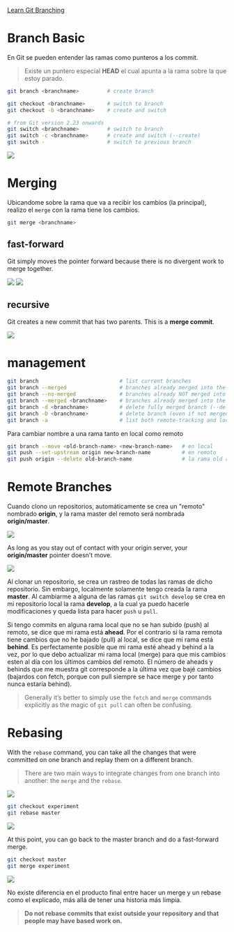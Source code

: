[Learn Git Branching](https://learngitbranching.js.org/)

# Branch Basic

En Git se pueden entender las ramas como punteros a los commit. 

> Existe un puntero especial **HEAD** el cual apunta a la rama sobre la que estoy parado.

```sh
git branch <branchname>         # create branch

git checkout <branchname>       # switch to branch
git checkout -b <branchname>    # create and switch

# from Git version 2.23 onwards 
git switch <branchname>         # switch to branch
git switch -c <branchname>      # create and switch (--create)
git switch -                    # switch to previous branch
```

![](https://git-scm.com/book/en/v2/images/advance-master.png)



# Merging

Ubicandome sobre la rama que va a recibir los cambios (la principal), realizo el `merge` con la rama tiene los cambios.

```sh
git merge <branchname>
```


## fast-forward

Git simply moves the pointer forward because there is no divergent work to merge together.

![](https://git-scm.com/book/en/v2/images/basic-branching-4.png)
![](https://git-scm.com/book/en/v2/images/basic-branching-5.png)

## recursive

Git creates a new commit that has two parents. This is a **merge commit**.

![](https://git-scm.com/book/en/v2/images/basic-merging-2.png)



# management

```sh
git branch                          # list current branches
git branch --merged                 # branches already merged into the branch you’re on
git branch --no-merged              # branches already NOT merged into the branch you’re on
git branch --merged <branchname>    # branches already merged into the branch selected
git branch -d <branchname>          # delete fully merged branch (--delete)
git branch -D <branchname>          # delete branch (even if not merged)
git branch -a                       # list both remote-tracking and local branches (--all)
```

Para cambiar nombre a una rama tanto en local como remoto

```sh
git branch --move <old-branch-name> <new-branch-name>   # en local
git push --set-upstream origin new-branch-name          # en remoto
git push origin --delete old-branch-name                # la rama old remota se debe borrar manualmente
```

# Remote Branches

Cuando clono un repositorios, automáticamente se crea un "remoto" nombrado **origin**, y la rama master del remoto será nombrada **origin/master**.

![](https://git-scm.com/book/en/v2/images/remote-branches-1.png)

As long as you stay out of contact with your origin server, your **origin/master** pointer doesn’t move.

![](https://git-scm.com/book/en/v2/images/remote-branches-2.png)

Al clonar un repositorio, se crea un rastreo de todas las ramas de dicho repositorio. Sin embargo, localmente solamente tengo creada la rama **master**. Al cambiarme a alguna de las ramas `git switch develop` se crea en mi repositorio local la rama **develop**, a la cual ya puedo hacerle modificaciones y queda lista para hacer `push` u `pull`.

Si tengo commits en alguna rama local que no se han subido (push) al remoto, se dice que mi rama está **ahead**. Por el contrario si la rama remota tiene cambios que no he bajado (pull) al local, se dice que mi rama está **behind**. Es perfectamente posible que mi rama esté ahead y behind a la vez, por lo que debo actualizar mi rama local (merge) para que mis cambios esten al día con los últimos cambios del remoto. El número de aheads y behinds que me muestra git corresponde a la última vez que bajé cambios (bajardos con fetch, porque con pull siempre se hace merge y por tanto nunca estaría behind).

> Generally it’s better to simply use the `fetch` and `merge` commands explicitly as the magic of `git pull` can often be confusing.

# Rebasing

With the `rebase` command, you can take all the changes that were committed on one branch and replay them on a different branch.

> There are two main ways to integrate changes from one branch into another: the `merge` and the `rebase`.

![](https://git-scm.com/book/en/v2/images/basic-rebase-1.png)

```sh
git checkout experiment
git rebase master
```
![](https://git-scm.com/book/en/v2/images/basic-rebase-3.png)

At this point, you can go back to the master branch and do a fast-forward merge.

```sh
git checkout master
git merge experiment
```

![](https://git-scm.com/book/en/v2/images/basic-rebase-4.png)

No existe diferencia en el producto final entre hacer un merge y un rebase como el explicado, más allá de tener una historia más limpia.

> **Do not rebase commits that exist outside your repository and that people may have based work on.**